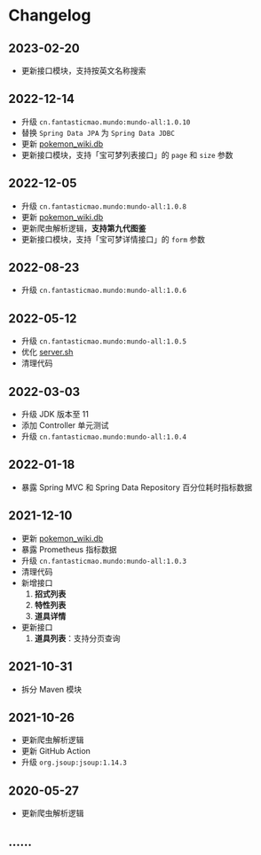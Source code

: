 # Changelog

## 2023-02-20

- 更新接口模块，支持按英文名称搜索

## 2022-12-14

- 升级 `cn.fantasticmao.mundo:mundo-all:1.0.10`
- 替换 `Spring Data JPA` 为 `Spring Data JDBC`
- 更新 [pokemon_wiki.db](https://github.com/fantasticmao/pokemon-wiki/blob/master/pokemon_wiki.db)
- 更新接口模块，支持「宝可梦列表接口」的 `page` 和 `size` 参数

## 2022-12-05

- 升级 `cn.fantasticmao.mundo:mundo-all:1.0.8`
- 更新 [pokemon_wiki.db](https://github.com/fantasticmao/pokemon-wiki/blob/master/pokemon_wiki.db)
- 更新爬虫解析逻辑，**支持第九代图鉴**
- 更新接口模块，支持「宝可梦详情接口」的 `form` 参数

## 2022-08-23

- 升级 `cn.fantasticmao.mundo:mundo-all:1.0.6`

## 2022-05-12

- 升级 `cn.fantasticmao.mundo:mundo-all:1.0.5`
- 优化 [server.sh](bin/server.sh)
- 清理代码

## 2022-03-03

- 升级 JDK 版本至 11
- 添加 Controller 单元测试
- 升级 `cn.fantasticmao.mundo:mundo-all:1.0.4`

## 2022-01-18

- 暴露 Spring MVC 和 Spring Data Repository 百分位耗时指标数据

## 2021-12-10

- 更新 [pokemon_wiki.db](https://github.com/fantasticmao/pokemon-wiki/blob/master/pokemon_wiki.db)
- 暴露 Prometheus 指标数据
- 升级 `cn.fantasticmao.mundo:mundo-all:1.0.3`
- 清理代码
- 新增接口
  1. **招式列表**
  2. **特性列表**
  3. **道具详情**
- 更新接口
  1. **道具列表**：支持分页查询

## 2021-10-31

- 拆分 Maven 模块

## 2021-10-26

- 更新爬虫解析逻辑
- 更新 GitHub Action
- 升级 `org.jsoup:jsoup:1.14.3`

## 2020-05-27

- 更新爬虫解析逻辑

## ......
